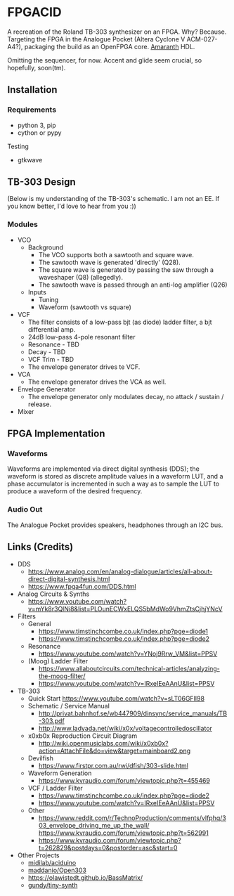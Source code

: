 # FPGACID

A recreation of the Roland TB-303 synthesizer on an FPGA. Why? Because.
Targeting the FPGA in the Analogue Pocket (Altera Cyclone V ACM-027-A4?), packaging the build as an OpenFPGA core. [Amaranth](https://amaranth-lang.org/docs/amaranth/latest/cover.html) HDL.

Omitting the sequencer, for now. Accent and glide seem crucial, so hopefully, soon(tm).

## Installation

### Requirements

- python 3, pip
- cython or pypy

Testing

- gtkwave

## TB-303 Design

(Below is my understanding of the TB-303's schematic. I am not an EE. If you know better, I'd love to hear from you :))

### Modules

- VCO
  - Background
    - The VCO supports both a sawtooth and square wave.
    - The sawtooth wave is generated 'directly' (Q28).
    - The square wave is generated by passing the saw through a waveshaper (Q8) (allegedly).
    - The sawtooth wave is passed through an anti-log amplifier (Q26)
  - Inputs
    - Tuning
    - Waveform (sawtooth vs square)
- VCF
  - The filter consists of a low-pass bjt (as diode) ladder filter, a bjt differential amp.
  - 24dB low-pass 4-pole resonant filter
  - Resonance - TBD
  - Decay - TBD
  - VCF Trim - TBD
  - The envelope generator drives te VCF.
- VCA
  - The envelope generator drives the VCA as well.
- Envelope Generator
  - The envelope generator only modulates decay, no attack / sustain / release.
- Mixer

## FPGA Implementation

### Waveforms

Waveforms are implemented via direct digital synthesis (DDS); the waveform is stored as discrete amplitude values in a waveform LUT, and a phase accumulator is incremented in such a way as to sample the LUT to produce a waveform of the desired frequency.

### Audio Out

The Analogue Pocket provides speakers, headphones through an I2C bus.

## Links (Credits)

- DDS
  - https://www.analog.com/en/analog-dialogue/articles/all-about-direct-digital-synthesis.html
  - https://www.fpga4fun.com/DDS.html
- Analog Circuits & Synths
  - https://www.youtube.com/watch?v=mYk8r3QlNi8&list=PLOunECWxELQS5bMdWo9VhmZtsCjhjYNcV
- Filters
  - General
    - https://www.timstinchcombe.co.uk/index.php?pge=diode1
    - https://www.timstinchcombe.co.uk/index.php?pge=diode2
  - Resonance
    - https://www.youtube.com/watch?v=YNoj9Rrw_VM&list=PPSV
  - (Moog) Ladder Filter
    - https://www.allaboutcircuits.com/technical-articles/analyzing-the-moog-filter/
    - https://www.youtube.com/watch?v=IRxeIEeAAnU&list=PPSV
- TB-303
  - Quick Start
    https://www.youtube.com/watch?v=sLT06GFIl98
  - Schematic / Service Manual
    - http://privat.bahnhof.se/wb447909/dinsync/service_manuals/TB-303.pdf
    - http://www.ladyada.net/wiki/x0x/voltagecontrolledoscillator
  - x0xb0x Reproduction Circuit Diagram
    - http://wiki.openmusiclabs.com/wiki/x0xb0x?action=AttachFile&do=view&target=mainboard2.png
  - Devilfish
    - https://www.firstpr.com.au/rwi/dfish/303-slide.html
  - Waveform Generation
    - https://www.kvraudio.com/forum/viewtopic.php?t=455469
  - VCF / Ladder Filter
    - https://www.timstinchcombe.co.uk/index.php?pge=diode2
    - https://www.youtube.com/watch?v=IRxeIEeAAnU&list=PPSV
  - Other
    - https://www.reddit.com/r/TechnoProduction/comments/vlfphq/303_envelope_driving_me_up_the_wall/
      https://www.kvraudio.com/forum/viewtopic.php?t=562991
    - https://www.kvraudio.com/forum/viewtopic.php?t=262829&postdays=0&postorder=asc&start=0
- Other Projects
  - [midilab/aciduino](https://github.com/midilab/aciduino/tree/master/v1/hardware)
  - [maddanio/Open303](https://github.com/maddanio/open303/tree/master/Source/DSPCode)
  - https://olawistedt.github.io/BassMatrix/
  - [gundy/tiny-synth](https://github.com/gundy/tiny-synth)
